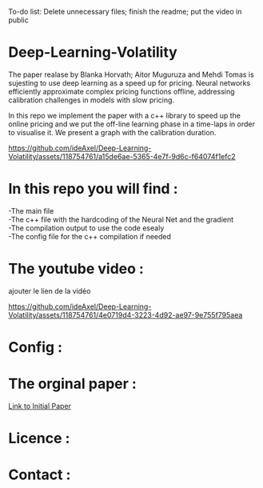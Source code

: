To-do list: Delete unnecessary files; finish the readme; put the video in public


# Deep-Learning-Volatility


The paper realase by Blanka Horvath; Aitor Muguruza and Mehdi Tomas is sujesting to use deep learning as a speed up for pricing.
Neural networks efficiently approximate complex pricing functions offline, addressing calibration challenges in models with slow pricing. 

In this repo we implement the paper with a c++ library to speed up the online pricing and we put the off-line learning phase in a time-laps 
in order to visualise it.
We present a graph with the calibration duration. 



https://github.com/ideAxel/Deep-Learning-Volatility/assets/118754761/a15de6ae-5365-4e7f-9d6c-f64074f1efc2




# In this repo you will find : 

-The main file  
-The c++ file with the hardcoding of the Neural Net and the gradient  
-The compilation output to use the code esealy   
-The config file for the c++ compilation if needed  

# The youtube video :
ajouter le lien de la vidéo 


https://github.com/ideAxel/Deep-Learning-Volatility/assets/118754761/4e0719d4-3223-4d92-ae97-9e755f795aea


# Config : 


# The orginal paper  : 

[Link to Initial Paper](https://papers.ssrn.com/sol3/papers.cfm?abstract_id=3322085)



# Licence :



# Contact : 
